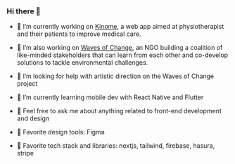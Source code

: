 ### Hi there 👋

- 🧠 I’m currently working on [Kinome](https://www.kinome-app.com/), a web app aimed at physiotherapist and their patients to improve medical care.

- 🌊 I’m also working on [Waves of Change](https://www.wavesofchange.earth/), an NGO building a coalition of like-minded stakeholders that can learn from each other and co-develop solutions to tackle environmental challenges.

- 🤔 I’m looking for help with artistic direction on the Waves of Change project

- 🌱 I’m currently learning mobile dev with React Native and Flutter

- 💬 Feel free to ask me about anything related to front-end development and design

- 🎨 Favorite design tools: Figma

- 🚀 Favorite tech stack and libraries: nextjs, tailwind, firebase, hasura, stripe

<!--
**maxime-groff/maxime-groff** is a ✨ _special_ ✨ repository because its `README.md` (this file) appears on your GitHub profile.

Here are some ideas to get you started:

- 🔭 I’m currently working on ...
- 🌱 I’m currently learning ...
- 👯 I’m looking to collaborate on ...
- 🤔 I’m looking for help with ...
- 💬 Ask me about ...
- 📫 How to reach me: ...
- 😄 Pronouns: ...
- ⚡ Fun fact: ...
-->

